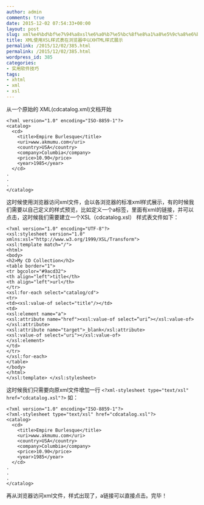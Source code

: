 ```yaml
---
author: admin
comments: true
date: 2015-12-02 07:54:33+00:00
layout: post
slug: xml%e4%bd%bf%e7%94%a8xsl%e6%a0%b7%e5%bc%8f%e8%a1%a8%e5%9c%a8%e6%b5%8f%e8%a7%88%e5%99%a8%e4%b8%ad%e4%bb%a5xhtml%e6%a0%b7%e5%bc%8f%e5%b1%95%e7%a4%ba
title: XML使用XSL样式表在浏览器中以XHTML样式展示
permalink: /2015/12/02/385.html
permalink: /2015/12/02/385.html
wordpress_id: 385
categories:
- 实用软件技巧
tags:
- xhtml
- xml
- xsl
---
```


从一个原始的 XML(cdcatalog.xml)文档开始

    
    <?xml version="1.0" encoding="ISO-8859-1"?>
    <catalog>
      <cd>
        <title>Empire Burlesque</title>
        <uri>www.akmumu.com</uri>
        <country>USA</country>
        <company>Columbia</company>
        <price>10.90</price>
        <year>1985</year>
      </cd>
    .
    .
    .
    </catalog>




这时候使用浏览器访问xml文件，会以各浏览器的标准xml样式展示，有的时候我们需要以自己定义的样式预览，比如定义一个a标签，里面有xml的链接，并可以点击，这时候我们需要建立一个XSL（cdcatalog.xsl） 样式表文件如下：

    
    <?xml version="1.0" encoding="UTF-8"?> 
    <xsl:stylesheet version="1.0" xmlns:xsl="http://www.w3.org/1999/XSL/Transform"> 
    <xsl:template match="/"> 
    <html> 
    <body> 
    <h2>My CD Collection</h2> 
    <table border="1"> 
    <tr bgcolor="#9acd32">
    <th align="left">title</th> 
    <th align="left">url</th>
    </tr>
    <xsl:for-each select="catalog/cd"> 
    <tr> 
    <td><xsl:value-of select="title"/></td> 
    <td>
    <xsl:element name="a"> 
    <xsl:attribute name="href"><xsl:value-of select=“uri”></xsl:value-of></xsl:attribute>
    <xsl:attribute name="target">_blank</xsl:attribute>
    <xsl:value-of select="uri"></xsl:value-of> 
    </xsl:element>
    </td> 
    </tr> 
    </xsl:for-each>
    </table> 
    </body>
    </html>
    </xsl:template> </xsl:stylesheet>




这时候我们只需要向原xml文件增加一行
`<?xml-stylesheet type="text/xsl" href="cdcatalog.xsl"?>`
如：

    
    <?xml version="1.0" encoding="ISO-8859-1"?>
    <?xml-stylesheet type="text/xsl" href="cdcatalog.xsl"?>
    <catalog>
      <cd>
        <title>Empire Burlesque</title>
        <uri>www.akmumu.com</uri>
        <country>USA</country>
        <company>Columbia</company>
        <price>10.90</price>
        <year>1985</year>
      </cd>
    .
    .
    .
    </catalog>




再从浏览器访问xml文件，样式出现了，a链接可以直接点击。完毕！
